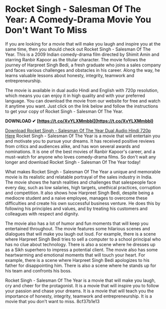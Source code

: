 
 
# Rocket Singh - Salesman Of The Year: A Comedy-Drama Movie You Don't Want To Miss
 
If you are looking for a movie that will make you laugh and inspire you at the same time, then you should check out Rocket Singh - Salesman Of The Year. This is a 2009 Indian comedy-drama film directed by Shimit Amin and starring Ranbir Kapoor as the titular character. The movie follows the journey of Harpreet Singh Bedi, a fresh graduate who joins a sales company and faces various challenges and obstacles in his career. Along the way, he learns valuable lessons about honesty, integrity, teamwork and entrepreneurship.
 
The movie is available in dual audio Hindi and English with 720p resolution, which means you can enjoy it in high quality and with your preferred language. You can download the movie from our website for free and watch it anytime you want. Just click on the link below and follow the instructions to get your copy of Rocket Singh - Salesman Of The Year.
 
**DOWNLOAD ✔ [https://t.co/XvYLXMmbbI](https://t.co/XvYLXMmbbI)**


 [Download Rocket Singh - Salesman Of The Year Dual Audio Hindi 720p Here](https://www.example.com/download/rocket-singh) 
Rocket Singh - Salesman Of The Year is a movie that will entertain you and motivate you to pursue your dreams. It has received positive reviews from critics and audiences alike, and has won several awards and nominations. It is one of the best movies of Ranbir Kapoor's career, and a must-watch for anyone who loves comedy-drama films. So don't wait any longer and download Rocket Singh - Salesman Of The Year today!
  
What makes Rocket Singh - Salesman Of The Year a unique and memorable movie is its realistic and relatable portrayal of the sales industry in India. The movie shows the harsh realities and challenges that salespeople face every day, such as low salaries, high targets, unethical practices, corruption and competition. It also shows how Harpreet Singh Bedi, despite being a mediocre student and a naive employee, manages to overcome these difficulties and create his own successful business venture. He does this by following his principles and values, and by treating his customers and colleagues with respect and dignity.
 
The movie also has a lot of humor and fun moments that will keep you entertained throughout. The movie features some hilarious scenes and dialogues that will make you laugh out loud. For example, there is a scene where Harpreet Singh Bedi tries to sell a computer to a school principal who has no clue about technology. There is also a scene where he dresses up as a Sikh superhero to impress a potential client. The movie also has some heartwarming and emotional moments that will touch your heart. For example, there is a scene where Harpreet Singh Bedi apologizes to his father for disappointing him. There is also a scene where he stands up for his team and confronts his boss.
 
Rocket Singh - Salesman Of The Year is a movie that will make you laugh, cry and cheer for the protagonist. It is a movie that will inspire you to follow your passion and chase your dreams. It is a movie that will teach you the importance of honesty, integrity, teamwork and entrepreneurship. It is a movie that you don't want to miss.
 8cf37b1e13
 
